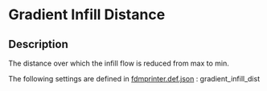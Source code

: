# Gradient Infill Distance

## Description
The distance over which the infill flow is reduced from max to min.

The following settings are defined in [fdmprinter.def.json](https://github.com/smartavionics/Cura/blob/mb-master/resources/definitions/fdmprinter.def.json) : gradient_infill_dist